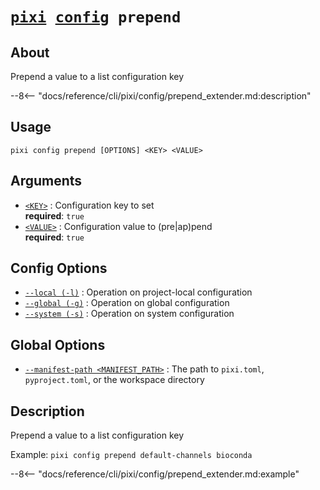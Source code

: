 <!--- This file is autogenerated. Do not edit manually! -->
# <code>[pixi](../../pixi.md) [config](../config.md) prepend</code>

## About
Prepend a value to a list configuration key

--8<-- "docs/reference/cli/pixi/config/prepend_extender.md:description"

## Usage
```
pixi config prepend [OPTIONS] <KEY> <VALUE>
```

## Arguments
- <a id="arg-<KEY>" href="#arg-<KEY>">`<KEY>`</a>
:  Configuration key to set
<br>**required**: `true`
- <a id="arg-<VALUE>" href="#arg-<VALUE>">`<VALUE>`</a>
:  Configuration value to (pre|ap)pend
<br>**required**: `true`

## Config Options
- <a id="arg---local" href="#arg---local">`--local (-l)`</a>
:  Operation on project-local configuration
- <a id="arg---global" href="#arg---global">`--global (-g)`</a>
:  Operation on global configuration
- <a id="arg---system" href="#arg---system">`--system (-s)`</a>
:  Operation on system configuration

## Global Options
- <a id="arg---manifest-path" href="#arg---manifest-path">`--manifest-path <MANIFEST_PATH>`</a>
:  The path to `pixi.toml`, `pyproject.toml`, or the workspace directory

## Description
Prepend a value to a list configuration key

Example: `pixi config prepend default-channels bioconda`


--8<-- "docs/reference/cli/pixi/config/prepend_extender.md:example"
